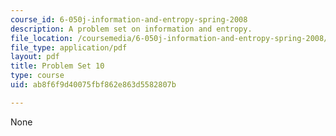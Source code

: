```yaml
---
course_id: 6-050j-information-and-entropy-spring-2008
description: A problem set on information and entropy.
file_location: /coursemedia/6-050j-information-and-entropy-spring-2008/ab8f6f9d40075fbf862e863d5582807b_MIT6_050JS08_ps_10.pdf
file_type: application/pdf
layout: pdf
title: Problem Set 10
type: course
uid: ab8f6f9d40075fbf862e863d5582807b

---
```

None